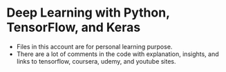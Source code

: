 # Deep Learning with Python, TensorFlow, and Keras

* Files in this account are for personal learning purpose. 
* There are a lot of comments in the code with explanation, insights, and links to tensorflow, coursera, udemy, and youtube sites.
